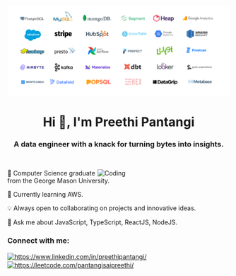 ![MasterHead](./media/all_logos.png)
<h1 align="center">Hi 👋, I'm Preethi Pantangi</h1>
<h3 align="center">A data engineer with a knack for turning bytes into insights.</h3>

<br/>
<p>
    <img align="right" alt="Coding" width="300" src="https://cdn.dribbble.com/users/1162077/screenshots/3848914/programmer.gif" />

📖 Computer Science graduate from the George Mason University.


🧐 Currently learning AWS.

💡 Always open to collaborating on projects and innovative ideas.

💬 Ask me about JavaScript, TypeScript, ReactJS, NodeJS.

</p>

<h3 align="left">Connect with me:</h3>
<p align="left">
<a href="https://linkedin.com/in/preethipantangi/" target="blank"><img align="center" src="https://raw.githubusercontent.com/rahuldkjain/github-profile-readme-generator/master/src/images/icons/Social/linked-in-alt.svg" alt="https://www.linkedin.com/in/preethipantangi/" height="30" width="40" /></a>
<a href="https://www.leetcode.com/pantangisaipreethi/" target="blank"><img align="center" src="https://raw.githubusercontent.com/rahuldkjain/github-profile-readme-generator/master/src/images/icons/Social/leet-code.svg" alt="https://leetcode.com/pantangisaipreethi/" height="30" width="40" /></a>
</p>